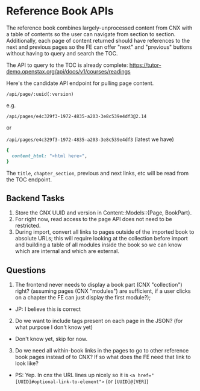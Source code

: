 # Reference Book APIs

The reference book combines largely-unprocessed content from CNX with a table of contents so the user can navigate from section to section.  Additionally, each page of content returned should have references to the next and previous pages so the FE can offer "next" and "previous" buttons without having to query and search the TOC.

The API to query to the TOC is already complete: https://tutor-demo.openstax.org/api/docs/v1/courses/readings

Here's the candidate API endpoint for pulling page content.

`/api/page/:uuid(:version)`

e.g.

`/api/pages/e4c329f3-1972-4835-a203-3e8c539e4df3@2.14`

or

`/api/pages/e4c329f3-1972-4835-a203-3e8c539e4df3` (latest we have)

```ruby
{
  content_html: "<html here>",
}
```

The `title`, `chapter_section`, previous and next links, etc will be read from the TOC endpoint.

## Backend Tasks

1. Store the CNX UUID and version in Content::Models::{Page, BookPart}.
2. For right now, read access to the page API does not need to be restricted.
3. During import, convert all links to pages outside of the imported book to absolute URLs; this will require looking at the collection before import and building a table of all modules inside the book so we can know which are internal and which are external.

## Questions

1. The frontend never needs to display a book part (CNX "collection") right?  (assuming pages (CNX "modules") are sufficient, if a user clicks on a chapter the FE can just display the first module?);
  * JP: I believe this is correct
2. Do we want to include tags present on each page in the JSON? (for what purpose I don't know yet)
  * Don't know yet, skip for now.
3. Do we need all within-book links in the pages to go to other reference book pages instead of to CNX?  If so what does the FE need that link to look like?
  * PS: Yep. In cnx the URL lines up nicely so it is `<a href="[UUID]#optional-link-to-element">` (or `[UUID]@[VER]`)


